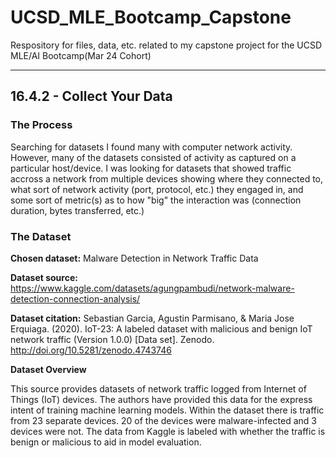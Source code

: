 # UCSD_MLE_Bootcamp_Capstone

Respository for files, data, etc. related to my capstone 
project for the UCSD MLE/AI Bootcamp(Mar 24 Cohort)

---
## 16.4.2 - Collect Your Data

### The Process

Searching for datasets I found many with computer network 
activity. However, many of the datasets consisted of 
activity as captured on a particular host/device. I was
looking for datasets that showed traffic accross a network
from multiple devices showing where they connected to,
what sort of network activity (port, protocol, etc.)
they engaged in, and some sort of metric(s) as to how
"big" the interaction was (connection duration, bytes
transferred, etc.)

### The Dataset

**Chosen dataset:**
Malware Detection in Network Traffic Data

**Dataset source:**
https://www.kaggle.com/datasets/agungpambudi/network-malware-detection-connection-analysis/

**Dataset citation:**
Sebastian Garcia, Agustin Parmisano, & Maria Jose 
Erquiaga. (2020). IoT-23: A labeled dataset with 
malicious and benign IoT network traffic (Version 1.0.0) 
[Data set]. Zenodo. http://doi.org/10.5281/zenodo.4743746

**Dataset Overview**

This source provides datasets of network traffic logged 
from Internet of Things (IoT) devices.
The authors have provided this data for the express
intent of training machine learning models.
Within the dataset there is traffic from 23 separate devices.
20 of the devices were malware-infected and 3 devices
were not. 
The data from Kaggle is labeled with whether 
the traffic is benign or malicious to aid in
model evaluation.

